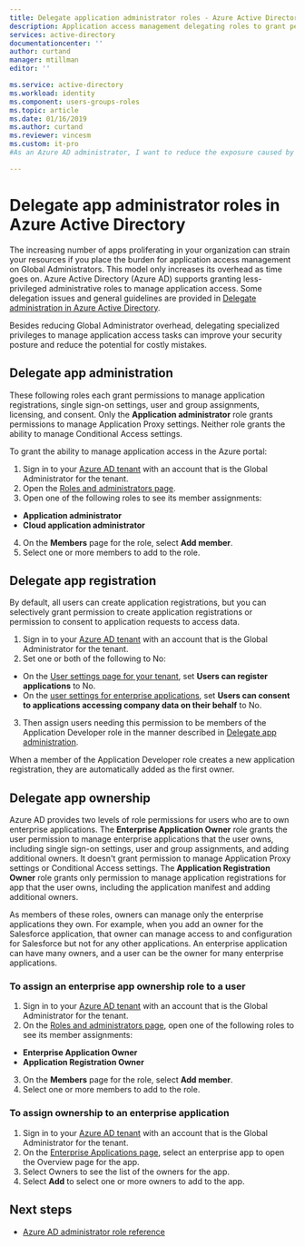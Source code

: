 ```yaml
---
title: Delegate application administrator roles - Azure Active Directory | Microsoft Docs
description: Application access management delegating roles to grant permissions rights in Azure Active Directory
services: active-directory
documentationcenter: ''
author: curtand
manager: mtillman
editor: ''

ms.service: active-directory
ms.workload: identity
ms.component: users-groups-roles
ms.topic: article
ms.date: 01/16/2019
ms.author: curtand
ms.reviewer: vincesm
ms.custom: it-pro
#As an Azure AD administrator, I want to reduce the exposure caused by Global Administrator's frequent assignment by delegating permissions for access management for apps to lower-privilege roles.

---
```


# Delegate app administrator roles in Azure Active Directory

The increasing number of apps proliferating in your organization can strain your resources if you place the burden for application access management on Global Administrators. This model only increases its overhead as time goes on. Azure Active Directory (Azure AD) supports granting less-privileged administrative roles to manage application access. Some delegation issues and general guidelines are provided in [Delegate administration in Azure Active Directory](roles-concept-delegation.md).

Besides reducing Global Administrator overhead, delegating specialized privileges to manage application access tasks can improve your security posture and reduce the potential for costly mistakes.

## Delegate app administration


These following roles each grant permissions to manage application registrations, single sign-on settings, user and group assignments, licensing, and consent. Only the **Application administrator** role grants permissions to manage Application Proxy settings. Neither role grants the ability to manage Conditional Access settings.

To grant the ability to manage application access in the Azure portal:

1. Sign in to your [Azure AD tenant](https://portal.azure.com/#blade/Microsoft_AAD_IAM/ActiveDirectoryMenuBlade/Overview) with an account that is the Global Administrator for the tenant.
2. Open the [Roles and administrators page](https://portal.azure.com/#blade/Microsoft_AAD_IAM/ActiveDirectoryMenuBlade/RolesAndAdministrators).
3. Open one of the following roles to see its member assignments:
  * **Application administrator**
  * **Cloud application administrator**
4. On the **Members** page for the role, select **Add member**.
5. Select one or more members to add to the role. <!--Members can be users or groups.-->

## Delegate app registration

By default, all users can create application registrations, but you can selectively grant permission to create application registrations or permission to consent to application requests to access data.

1. Sign in to your [Azure AD tenant](https://portal.azure.com/#blade/Microsoft_AAD_IAM/ActiveDirectoryMenuBlade/Overview) with an account that is the Global Administrator for the tenant.
2. Set one or both of the following to No:
  * On the [User settings page for your tenant](https://portal.azure.com/#blade/Microsoft_AAD_IAM/ActiveDirectoryMenuBlade/UserSettings), set **Users can register applications** to No.
  * On the [user settings for enterprise applications](https://portal.azure.com/#blade/Microsoft_AAD_IAM/StartboardApplicationsMenuBlade/UserSettings/menuId/), set **Users can consent to applications accessing company data on their behalf** to No.
3. Then assign users needing this permission to be members of the Application Developer role in the manner described in [Delegate app administration](#delegate-app-administration).

When a member of the Application Developer role creates a new application registration, they are automatically added as the first owner.

## Delegate app ownership

Azure AD provides two levels of role permissions for users who are to own enterprise applications. The **Enterprise Application Owner** role grants the user permission to manage enterprise applications that the user owns, including single sign-on settings, user and group assignments, and adding additional owners. It doesn't grant permission to manage Application Proxy settings or Conditional Access settings. The **Application Registration Owner** role grants only permission to manage application registrations for app that the user owns, including the application manifest and adding additional owners.

As members of these roles, owners can manage only the enterprise applications they own. For example, when you add an owner for the Salesforce application, that owner can manage access to and configuration for Salesforce but not for any other applications. An enterprise application can have many owners, and a user can be the owner for many enterprise applications.

### To assign an enterprise app ownership role to a user

1. Sign in to your [Azure AD tenant](https://portal.azure.com/#blade/Microsoft_AAD_IAM/ActiveDirectoryMenuBlade/Overview) with an account that is the Global Administrator for the tenant.
2. On the [Roles and administrators page](https://portal.azure.com/#blade/Microsoft_AAD_IAM/ActiveDirectoryMenuBlade/RolesAndAdministrators), open one of the following roles to see its member assignments:
  * **Enterprise Application Owner**
  * **Application Registration Owner**
3. On the **Members** page for the role, select **Add member**.
4. Select one or more members to add to the role. <!--Members can be users or groups.-->

### To assign ownership to an enterprise application

1. Sign in to your [Azure AD tenant](https://portal.azure.com/#blade/Microsoft_AAD_IAM/ActiveDirectoryMenuBlade/Overview) with an account that is the Global Administrator for the tenant.
2. On the [Enterprise Applications page](https://portal.azure.com/#blade/Microsoft_AAD_IAM/StartboardApplicationsMenuBlade/AllApps/menuId/), select an enterprise app to open the Overview page for the app.
3. Select Owners to see the list of the owners for the app.
4. Select **Add** to select one or more owners to add to the app.

## Next steps

* [Azure AD administrator role reference](directory-assign-admin-roles.md)
